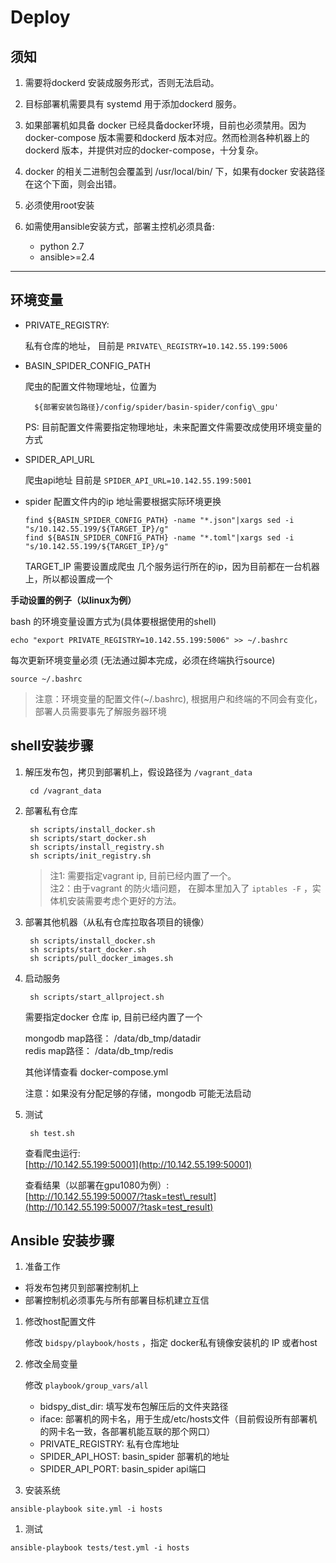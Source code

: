 # Deploy

## 须知

1. 需要将dockerd 安装成服务形式，否则无法启动。 

1. 目标部署机需要具有 systemd 用于添加dockerd 服务。

1. 如果部署机如具备 docker 已经具备docker环境，目前也必须禁用。因为 docker-compose 版本需要和dockerd 版本对应。然而检测各种机器上的dockerd 版本，并提供对应的docker-compose，十分复杂。

1. docker 的相关二进制包会覆盖到 /usr/local/bin/ 下，如果有docker 安装路径在这个下面，则会出错。

1. 必须使用root安装

1. 如需使用ansible安装方式，部署主控机必须具备:
    - python 2.7
    - ansible>=2.4


--------

## 环境变量


   * PRIVATE\_REGISTRY:

     私有仓库的地址， 目前是 `PRIVATE\_REGISTRY=10.142.55.199:5006`

   * BASIN\_SPIDER\_CONFIG\_PATH

     爬虫的配置文件物理地址，位置为  
     ```
       ${部署安装包路径}/config/spider/basin-spider/config\_gpu'
     ```

     PS: 目前配置文件需要指定物理地址，未来配置文件需要改成使用环境变量的方式

   * SPIDER_API_URL

     爬虫api地址 目前是 `SPIDER_API_URL=10.142.55.199:5001`

   * spider 配置文件内的ip 地址需要根据实际环境更换

      ```
      find ${BASIN_SPIDER_CONFIG_PATH} -name "*.json"|xargs sed -i "s/10.142.55.199/${TARGET_IP}/g"
      find ${BASIN_SPIDER_CONFIG_PATH} -name "*.toml"|xargs sed -i "s/10.142.55.199/${TARGET_IP}/g"
      ```
      
      TARGET_IP 需要设置成爬虫 几个服务运行所在的ip，因为目前都在一台机器上，所以都设置成一个




**手动设置的例子（以linux为例）**

bash 的环境变量设置方式为(具体要根据使用的shell)

```
echo "export PRIVATE_REGISTRY=10.142.55.199:5006" >> ~/.bashrc
```

每次更新环境变量必须 \(无法通过脚本完成，必须在终端执行source\) 

```
source ~/.bashrc
```

> 注意：环境变量的配置文件(~/.bashrc), 根据用户和终端的不同会有变化，部署人员需要事先了解服务器环境


## shell安装步骤


1. 解压发布包，拷贝到部署机上，假设路径为 `/vagrant_data`

   ```
    cd /vagrant_data
   ```

2. 部署私有仓库

   ```
    sh scripts/install_docker.sh
    sh scripts/start_docker.sh
    sh scripts/install_registry.sh
    sh scripts/init_registry.sh
   ```

   > 注1: 需要指定vagrant ip, 目前已经内置了一个。  
   > 注2：由于vagrant 的防火墙问题， 在脚本里加入了 `iptables -F` ，实体机安装需要考虑个更好的方法。

3. 部署其他机器（从私有仓库拉取各项目的镜像）

   ```
    sh scripts/install_docker.sh
    sh scripts/start_docker.sh
    sh scripts/pull_docker_images.sh
   ```

4. 启动服务

   ```
    sh scripts/start_allproject.sh
   ```

   需要指定docker 仓库 ip, 目前已经内置了一个

   mongodb map路径： /data/db\_tmp/datadir  
    redis map路径： /data/db\_tmp/redis

   其他详情查看 docker-compose.yml

   注意：如果没有分配足够的存储，mongodb 可能无法启动

5. 测试

   ```
    sh test.sh
   ```

   查看爬虫运行:  
    [http://10.142.55.199:50001](http://10.142.55.199:50001)

   查看结果（以部署在gpu1080为例）:  
    [http://10.142.55.199:50007/?task=test\_result](http://10.142.55.199:50007/?task=test_result)


## Ansible 安装步骤

1. 准备工作

  - 将发布包拷贝到部署控制机上
  - 部署控制机必须事先与所有部署目标机建立互信
  
1. 修改host配置文件

    修改 `bidspy/playbook/hosts` ，指定 docker私有镜像安装机的 IP 或者host

1. 修改全局变量

    修改 `playbook/group_vars/all` 
    
    - bidspy_dist_dir: 填写发布包解压后的文件夹路径
    - iface: 部署机的网卡名，用于生成/etc/hosts文件（目前假设所有部署机的网卡名一致，各部署机能互联的那个网口）
    - PRIVATE_REGISTRY: 私有仓库地址
    - SPIDER_API_HOST: basin_spider 部署机的地址
    - SPIDER_API_PORT: basin_spider api端口
    
    
1. 安装系统
  
  ```
  ansible-playbook site.yml -i hosts
  ```

1. 测试

  ```
  ansible-playbook tests/test.yml -i hosts
  ```